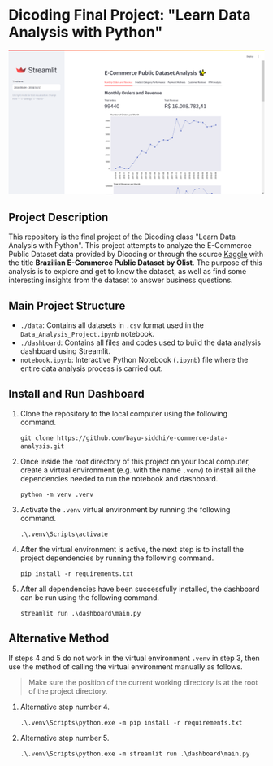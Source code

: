 # Dicoding Final Project: "Learn Data Analysis with Python"
<img src="images/tab-1.png" alt="Dashboard Tab 1" width="720">

## Project Description
This repository is the final project of the Dicoding class "Learn Data Analysis with Python". This project attempts to analyze the E-Commerce Public Dataset data provided by Dicoding or through the source [Kaggle](https://www.kaggle.com/datasets/olistbr/brazilian-ecommerce) with the title **Brazilian E-Commerce Public Dataset by Olist**. The purpose of this analysis is to explore and get to know the dataset, as well as find some interesting insights from the dataset to answer business questions.

## Main Project Structure
- `./data`: Contains all datasets in `.csv` format used in the `Data_Analysis_Project.ipynb` notebook.
- `./dashboard`: Contains all files and codes used to build the data analysis dashboard using Streamlit.
- `notebook.ipynb`: Interactive Python Notebook (`.ipynb`) file where the entire data analysis process is carried out.

## Install and Run Dashboard
1. Clone the repository to the local computer using the following command.
   ```commandline
   git clone https://github.com/bayu-siddhi/e-commerce-data-analysis.git
   ```

2. Once inside the root directory of this project on your local computer, create a virtual environment (e.g. with the name `.venv`) to install all the dependencies needed to run the notebook and dashboard.
   ```commandline
   python -m venv .venv
   ```

3. Activate the `.venv` virtual environment by running the following command.
   ```commandline
   .\.venv\Scripts\activate
   ```

4. After the virtual environment is active, the next step is to install the project dependencies by running the following command.
   ```commandline
   pip install -r requirements.txt
   ```

4. After all dependencies have been successfully installed, the dashboard can be run using the following command.
   ```commandline
   streamlit run .\dashboard\main.py
   ```

## Alternative Method
If steps 4 and 5 do not work in the virtual environment `.venv` in step 3, then use the method of calling the virtual environment manually as follows.
> Make sure the position of the current working directory is at the root of the project directory.

1. Alternative step number 4.
   ```commandline
   .\.venv\Scripts\python.exe -m pip install -r requirements.txt
   ```

2. Alternative step number 5.
   ```commandline
   .\.venv\Scripts\python.exe -m streamlit run .\dashboard\main.py
   ```
